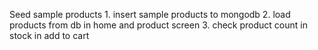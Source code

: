 Seed sample products
    1. insert sample products to mongodb
    2. load products from db in home and product screen
    3. check product count in stock in add to cart